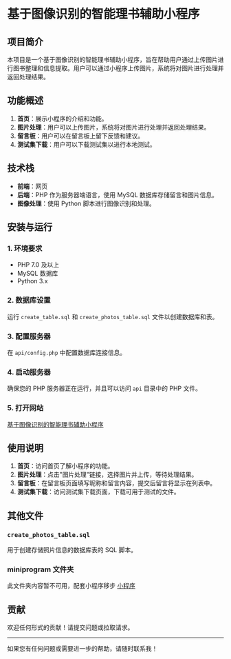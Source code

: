 # 基于图像识别的智能理书辅助小程序

## 项目简介

本项目是一个基于图像识别的智能理书辅助小程序，旨在帮助用户通过上传图片进行图书整理和信息提取。用户可以通过小程序上传图片，系统将对图片进行处理并返回处理结果。


## 功能概述

1. **首页**：展示小程序的介绍和功能。
2. **图片处理**：用户可以上传图片，系统将对图片进行处理并返回处理结果。
3. **留言板**：用户可以在留言板上留下反馈和建议。
4. **测试集下载**：用户可以下载测试集以进行本地测试。

## 技术栈

- **前端**：网页
- **后端**：PHP 作为服务器端语言，使用 MySQL 数据库存储留言和图片信息。
- **图像处理**：使用 Python 脚本进行图像识别和处理。

## 安装与运行

### 1. 环境要求

- PHP 7.0 及以上
- MySQL 数据库
- Python 3.x


### 2. 数据库设置

运行 `create_table.sql` 和 `create_photos_table.sql` 文件以创建数据库和表。

### 3. 配置服务器

在 `api/config.php` 中配置数据库连接信息。

### 4. 启动服务器

确保您的 PHP 服务器正在运行，并且可以访问 `api` 目录中的 PHP 文件。

### 5. 打开网站

[基于图像识别的智能理书辅助小程序](https://yundaxinxi.cn)



## 使用说明

1. **首页**：访问首页了解小程序的功能。
2. **图片处理**：点击"图片处理"链接，选择图片并上传，等待处理结果。
3. **留言板**：在留言板页面填写昵称和留言内容，提交后留言将显示在列表中。
4. **测试集下载**：访问测试集下载页面，下载可用于测试的文件。

## 其他文件


### `create_photos_table.sql`

用于创建存储照片信息的数据库表的 SQL 脚本。

### miniprogram 文件夹

此文件夹内容暂不可用，配套小程序移步  [小程序](https://github.com/thirdh6o/DC_Miniprogram)


## 贡献

欢迎任何形式的贡献！请提交问题或拉取请求。

---

如果您有任何问题或需要进一步的帮助，请随时联系我！
